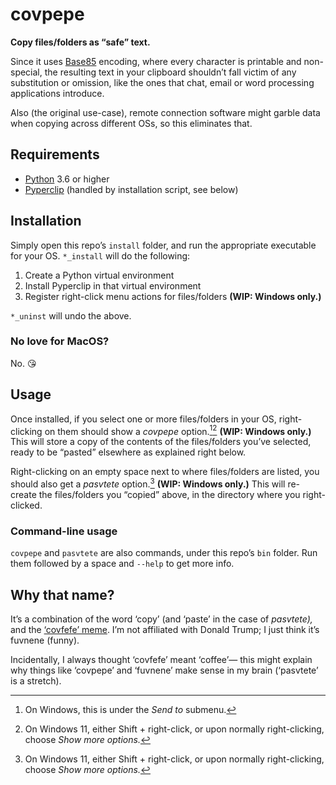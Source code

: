 covpepe
=======

**Copy files/folders as “safe” text.**

Since it uses [Base85] encoding, where every character is printable and non-special, the resulting text in your clipboard shouldn’t fall victim of any substitution or omission, like the ones that chat, email or word processing applications introduce.

Also (the original use-case), remote connection software might garble data when copying across different OSs, so this eliminates that.


Requirements
------------

* [Python] 3.6 or higher
* [Pyperclip] (handled by installation script, see below)


Installation
------------

Simply open this repo’s `install` folder, and run the appropriate executable for your OS. `*_install` will do the following:

1. Create a Python virtual environment
2. Install Pyperclip in that virtual environment
3. Register right-click menu actions for files/folders **(WIP: Windows only.)**

`*_uninst` will undo the above.


### No love for MacOS?

No. :kissing_heart:


Usage
-----

Once installed, if you select one or more files/folders in your OS, right-clicking on them should show a _covpepe_ option.[^1][^2] **(WIP: Windows only.)** This will store a copy of the contents of the files/folders you’ve selected, ready to be “pasted” elsewhere as explained right below.

Right-clicking on an empty space next to where files/folders are listed, you should also get a _pasvtete_ option.[^2] **(WIP: Windows only.)** This will re-create the files/folders you “copied” above, in the directory where you right-clicked.


### Command-line usage

`covpepe` and `pasvtete` are also commands, under this repo’s `bin` folder. Run them followed by a space and `--help` to get more info.


Why that name?
--------------

It’s a combination of the word ‘copy’ (and ‘paste’ in the case of _pasvtete),_ and the [‘covfefe’ meme]. I’m not affiliated with Donald Trump; I just think it’s fuvnene (funny).

Incidentally, I always thought ‘covfefe’ meant ‘coffee’— this might explain why things like ‘covpepe’ and ‘fuvnene’ make sense in my brain (‘pasvtete’ is a stretch).


[^1]: On Windows, this is under the _Send to_ submenu.
[^2]: On Windows 11, either Shift + right-click, or upon normally right-clicking, choose _Show more options._

[Base85]: https://en.wikipedia.org/wiki/Ascii85 'Ascii85 - Wikipedia'
[Python]: https://python.org 'Welcome to Python.org'
[Pyperclip]: https://github.com/asweigart/pyperclip 'asweigart/pyperclip: Python module for cross-platform clipboard functions.'
[‘covfefe’ meme]: https://en.wikipedia.org/wiki/Covfefe 'Covfefe - Wikipedia'
